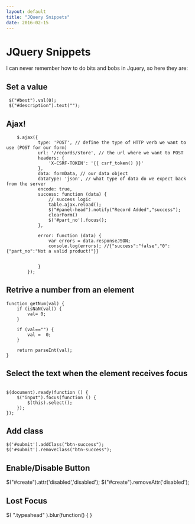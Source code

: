 ```yaml
---
layout: default
title: "JQuery Snippets"
date: 2016-02-15
---
```



# JQuery Snippets

I can never remember how to do bits and bobs in Jquery, so here they are:

## Set a value

```
 $("#best").val(0);
 $("#description").text("");
```
 
## Ajax!
 
``` 
    $.ajax({
            type: 'POST', // define the type of HTTP verb we want to use (POST for our form)
            url: '/records/store', // the url where we want to POST
            headers: {
                'X-CSRF-TOKEN': '{{ csrf_token() }}'
            },
            data: formData, // our data object
            dataType: 'json', // what type of data do we expect back from the server
            encode: true,
            success: function (data) {
                // success logic
                table.ajax.reload();
                $("#panel-head").notify("Record Added","success");
                clearForm()
                $('#part_no').focus();
            },

            error: function (data) {
                var errors = data.responseJSON;
                console.log(errors); //{"success":"false","0":{"part_no":"Not a valid product!"}}


            }
        });

```

## Retrive a number from an element
```
function getNum(val) {
    if (isNaN(val)) {
        val= 0;
    }

    if (val=="") {
        val =  0;
    }

    return parseInt(val);
}
```

## Select the text when the element receives focus
```

$(document).ready(function () {
    $("input").focus(function () {
        $(this).select();
    });
});
```

## Add class
```
$('#submit').addClass("btn-success");
$('#submit').removeClass("btn-success");
```

## Enable/Disable Button

$("#create").attr('disabled','disabled');
$("#create").removeAttr('disabled');

## Lost Focus


$( ".typeahead" ).blur(function() {
}









 
